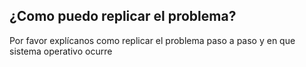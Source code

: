 
## ¿Como puedo replicar el problema?
Por favor explícanos como replicar el problema paso a paso y en que sistema operativo ocurre
